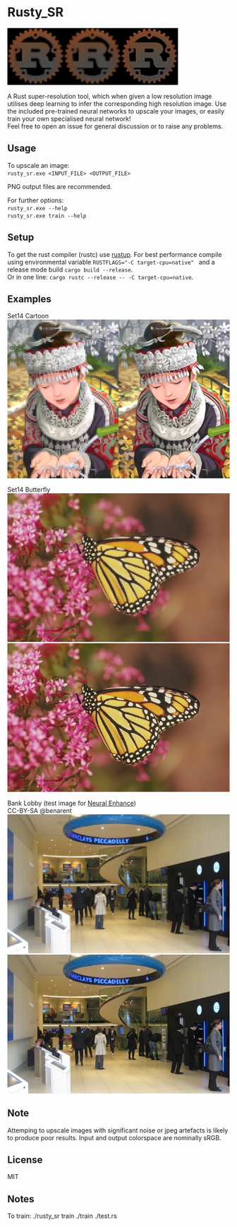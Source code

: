 # Rusty_SR
![LogoNN](docs/logo_nn.png)![LogoLin](docs/logo_lin.png)![Logo](docs/logo_rs.png)

A Rust super-resolution tool, which when given a low resolution image utilises deep learning to infer the corresponding high resolution image. 
Use the included pre-trained neural networks to upscale your images, or easily train your own specialised neural network!  
Feel free to open an issue for general discussion or to raise any problems.  

## Usage
To upscale an image:  
`rusty_sr.exe <INPUT_FILE> <OUTPUT_FILE>`  

PNG output files are recommended.

For further options:  
`rusty_sr.exe --help`  
`rusty_sr.exe train --help`  

## Setup
To get the rust compiler (rustc) use [rustup](https://rustup.rs). For best performance compile using environmental variable `RUSTFLAGS="-C target-cpu=native" ` and a release mode build `cargo build --release`.  
Or in one line: `cargo rustc --release -- -C target-cpu=native`.  

## Examples
Set14 Cartoon  
![CartoonLowRes](docs/cartoon_nn.png)![Cartoon](docs/cartoon_rsa.png)

Set14 Butterfly  
![ButterflyLowRes](docs/butterfly_nn.png)![Butterfly](docs/butterfly_rs.png)

Bank Lobby (test image for [Neural Enhance](https://github.com/alexjc/neural-enhance))  
CC-BY-SA @benarent  
![BankLowRes](docs/bank_nn.png)![Bank](docs/bank_rs.png)

## Note
Attemping to upscale images with significant noise or jpeg artefacts is likely to produce poor results. Input and output colorspace are nominally sRGB.

## License
MIT


## Notes

To train:
./rusty_sr train ./train ./test.rs